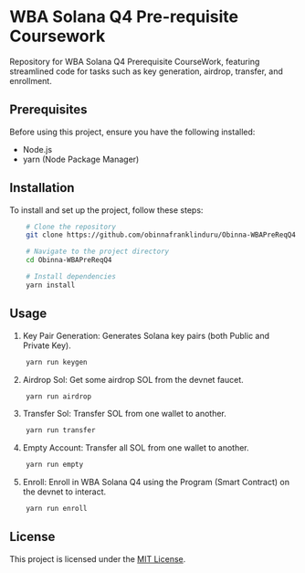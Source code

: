 # WBA Solana Q4 Pre-requisite Coursework

Repository for WBA Solana Q4 Prerequisite CourseWork, featuring streamlined code for tasks such as key generation, airdrop, transfer, and enrollment.

## Prerequisites

Before using this project, ensure you have the following installed:

- Node.js
- yarn (Node Package Manager)

## Installation

To install and set up the project, follow these steps:

```bash
    # Clone the repository
    git clone https://github.com/obinnafranklinduru/Obinna-WBAPreReqQ4

    # Navigate to the project directory
    cd Obinna-WBAPreReqQ4

    # Install dependencies
    yarn install

```

## Usage

1. Key Pair Generation: Generates Solana key pairs (both Public and Private Key).

```bash
    yarn run keygen
```

2. Airdrop Sol: Get some airdrop SOL from the devnet faucet.

```bash
    yarn run airdrop
```

3. Transfer Sol: Transfer SOL from one wallet to another.

```bash
    yarn run transfer
```

4. Empty Account: Transfer all SOL from one wallet to another.

```bash
    yarn run empty
```

5. Enroll: Enroll in WBA Solana Q4 using the Program (Smart Contract) on the devnet to interact.

```bash
    yarn run enroll
```

## License

This project is licensed under the [MIT License]("https://github.com/obinnafranklinduru/Obinna-WBAPreReqQ4/blob/main/LICENSE").
